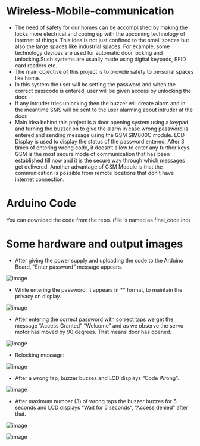 # Wireless-Mobile-communication

- The need of safety for our homes can be accomplished by making the locks more electrical and coping up with the upcoming technology of internet of things. This idea is not just confined to the small spaces but also the large spaces like industrial spaces. For example, some technology devices are used for automatic door locking and unlocking.Such systems are usually made using digital keypads, RFID card readers etc. 
- The main objective of this project is to provide safety to personal spaces like home.
- In this system the user will be setting the password and when the correct passcode is entered, user will be given access by unlocking the door.
- If any intruder tries unlocking then the buzzer will create alarm and in the meantime SMS will be sent to the user alarming about intruder at the door.
- Main idea behind this project is a door opening system using a keypad and turning the buzzer on to give the alarm in case wrong password is entered and sending message using the GSM SIM800C module. LCD Display is used to display the status of the password entered. After 3 times of entering wrong code, it doesn’t allow to enter any further keys. GSM is the most secure mode of communication that has been established till now and it is the secure way through which messages get delivered. Another advantage of GSM Module is that the communication is possible from remote locations that don’t have internet connection.

# Arduino Code

You can download the code from the repo. (file is named as final_code.ino)

# Some hardware and output images

- After giving the power supply and uploading the code to the Arduino Board, “Enter password” message appears. 

![image](https://user-images.githubusercontent.com/57268153/122006024-f361d280-cdd3-11eb-981d-2ada4b302263.png)

- While entering the password, it appears in ** format, to maintain the privacy on display.

![image](https://user-images.githubusercontent.com/57268153/122006062-01175800-cdd4-11eb-82ca-de715b9552c1.png)

- After entering the correct password with correct taps we get the message “Access Granted” “Welcome” and as we observe the servo motor has moved by 90 degrees. That means door has opened.

![image](https://user-images.githubusercontent.com/57268153/122006099-0ffe0a80-cdd4-11eb-9afc-14fafc153eeb.png)

- Relocking message:	

![image](https://user-images.githubusercontent.com/57268153/122006126-1be9cc80-cdd4-11eb-8129-c0df25fcbc3a.png)

- After a wrong tap, buzzer buzzes and LCD displays “Code Wrong”.

![image](https://user-images.githubusercontent.com/57268153/122006168-26a46180-cdd4-11eb-92b5-c38e1beb0e0a.png)

- After maximum number (3) of wrong taps the buzzer buzzes for 5 seconds and LCD displays “Wait for 5 seconds”, “Access denied” after that.

![image](https://user-images.githubusercontent.com/57268153/122006245-3ae85e80-cdd4-11eb-816d-c47ab474aa1c.png)

![image](https://user-images.githubusercontent.com/57268153/122006308-4c316b00-cdd4-11eb-97c8-a988bcd50627.png)


